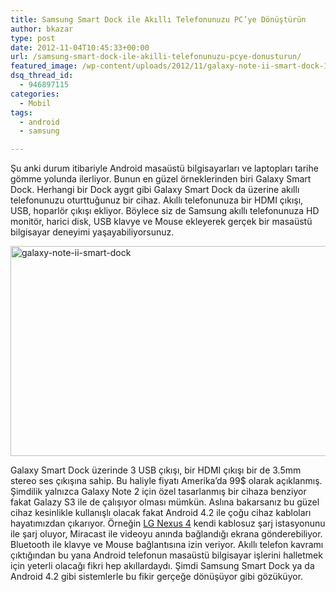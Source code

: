 ```yaml
---
title: Samsung Smart Dock ile Akıllı Telefonunuzu PC’ye Dönüştürün
author: bkazar
type: post
date: 2012-11-04T10:45:33+00:00
url: /samsung-smart-dock-ile-akilli-telefonunuzu-pcye-donusturun/
featured_image: /wp-content/uploads/2012/11/galaxy-note-ii-smart-dock-100x100.jpg
dsq_thread_id:
  - 946897115
categories:
  - Mobil
tags:
  - android
  - samsung

---
```

Şu anki durum itibariyle Android masaüstü bilgisayarları ve laptopları tarihe gömme yolunda ilerliyor. Bunun en güzel örneklerinden biri Galaxy Smart Dock. Herhangi bir Dock aygıt gibi Galaxy Smart Dock da üzerine akıllı telefonunuzu oturttuğunuz bir cihaz. Akıllı telefonunuza bir HDMI çıkışı, USB, hoparlör çıkışı ekliyor. Böylece siz de Samsung akıllı telefonunuza HD monitör, harici disk, USB klavye ve Mouse ekleyerek gerçek bir masaüstü bilgisayar deneyimi yaşayabiliyorsunuz.

<img class="aligncenter size-full wp-image-8963" title="galaxy-note-ii-smart-dock" src="https://www.murekkep.org/wp-content/uploads/2012/11/galaxy-note-ii-smart-dock.jpg" alt="galaxy-note-ii-smart-dock" width="630" height="336" srcset="https://www.murekkep.org/wp-content/uploads/2012/11/galaxy-note-ii-smart-dock.jpg 630w, https://www.murekkep.org/wp-content/uploads/2012/11/galaxy-note-ii-smart-dock-400x213.jpg 400w, https://www.murekkep.org/wp-content/uploads/2012/11/galaxy-note-ii-smart-dock-50x26.jpg 50w, https://www.murekkep.org/wp-content/uploads/2012/11/galaxy-note-ii-smart-dock-234x125.jpg 234w" sizes="(max-width: 630px) 100vw, 630px" /> 

Galaxy Smart Dock üzerinde 3 USB çıkışı, bir HDMI çıkışı bir de 3.5mm stereo ses çıkışına sahip. Bu haliyle fiyatı Amerika’da 99$ olarak açıklanmış. Şimdilik yalnızca Galaxy Note 2 için özel tasarlanmış bir cihaza benziyor fakat Galazy S3 ile de çalışıyor olması mümkün. Aslına bakarsanız bu güzel cihaz kesinlikle kullanışlı olacak fakat Android 4.2 ile çoğu cihaz kabloları hayatımızdan çıkarıyor. Örneğin [LG Nexus 4][1] kendi kablosuz şarj istasyonunu ile şarj oluyor, Miracast ile videoyu anında bağlandığı ekrana gönderebiliyor. Bluetooth ile klavye ve Mouse bağlantısına izin veriyor. Akıllı telefon kavramı çıktığından bu yana Android telefonun masaüstü bilgisayar işlerini halletmek için yeterli olacağı fikri hep akıllardaydı. Şimdi Samsung Smart Dock ya da Android 4.2 gibi sistemlerle bu fikir gerçeğe dönüşüyor gibi gözüküyor.

 [1]: https://wp.me/p1eJph-2ic "lg nexus 4 teknik özellikler"